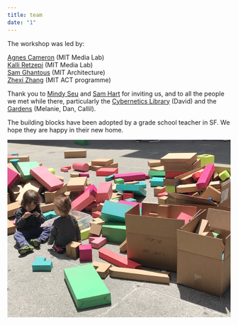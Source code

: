 ```yaml
---
title: team
date: "1"
---
```


The workshop was led by:

<a href="" target="_blank">Agnes Cameron</a> (MIT Media Lab)<br>
<a href="https://kalli-retzepi.com/" target="_blank">Kalli Retzepi</a> (MIT Media Lab) <br>
<a href="" target="_blank">Sam Ghantous</a> (MIT Architecture)<br>
<a href="" target="_blank">Zhexi Zhang</a> (MIT ACT programme) <br>

Thank you to <a href="" target="_blank">Mindy Seu</a>  and <a href="" target="_blank">Sam Hart</a> for inviting us, and to all the people we met while there, particularly the <a href="" target="_blank">Cybernetics Library</a>  (David) and the <a href="" target="_blank">Gardens</a>  (Melanie, Dan, Callil).

The building blocks have been adopted by a grade school teacher in SF. We hope they are happy in their new home.

![play](play.png)
